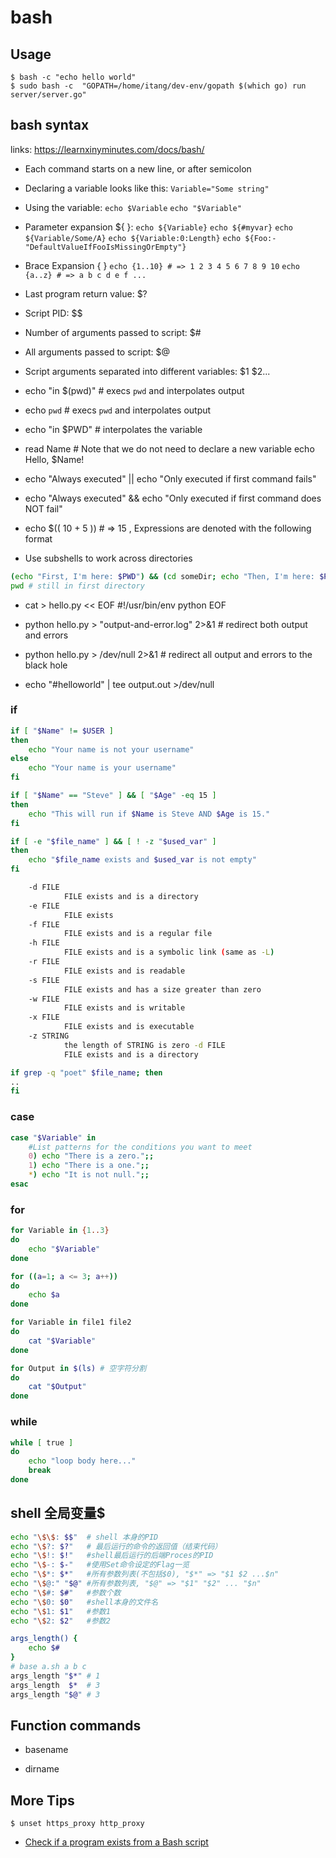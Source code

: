 # bash

## Usage

    $ bash -c "echo hello world"
    $ sudo bash -c  "GOPATH=/home/itang/dev-env/gopath $(which go) run server/server.go"

## bash syntax

links: https://learnxinyminutes.com/docs/bash/

* Each command starts on a new line, or after semicolon
* Declaring a variable looks like this: `Variable="Some string"`
* Using the variable: `echo $Variable` `echo "$Variable"`

* Parameter expansion ${ }:
    `echo ${Variable}`
    `echo ${#myvar}`
    `echo ${Variable/Some/A}`
    `echo ${Variable:0:Length}`
    `echo ${Foo:-"DefaultValueIfFooIsMissingOrEmpty"}`
* Brace Expansion { }
    `echo {1..10} # => 1 2 3 4 5 6 7 8 9 10`
    `echo {a..z} # => a b c d e f ...`

* Last program return value:            $?
* Script PID:                           $$
* Number of arguments passed to script: $#
* All arguments passed to script:       $@
* Script arguments separated into different variables: $1 $2...

* echo "in $(pwd)" # execs `pwd` and interpolates output
* echo `pwd`       # execs `pwd` and interpolates output
* echo "in $PWD"   # interpolates the variable

* read Name # Note that we do not need to declare a new variable
    echo Hello, $Name!

* echo "Always executed" || echo "Only executed if first command fails"
* echo "Always executed" && echo "Only executed if first command does NOT fail"
* echo $(( 10 + 5 )) # => 15 , Expressions are denoted with the following format
* Use subshells to work across directories

```bash
(echo "First, I'm here: $PWD") && (cd someDir; echo "Then, I'm here: $PWD")
pwd # still in first directory
```

* cat > hello.py << EOF
    #!/usr/bin/env python
    EOF

* python hello.py > "output-and-error.log" 2>&1 # redirect both output and errors 
* python hello.py > /dev/null 2>&1 # redirect all output and errors to the black hole

* echo "#helloworld" | tee output.out >/dev/null

### if

```bash
if [ "$Name" != $USER ]
then
    echo "Your name is not your username"
else
    echo "Your name is your username"
fi

if [ "$Name" == "Steve" ] && [ "$Age" -eq 15 ]
then
    echo "This will run if $Name is Steve AND $Age is 15."
fi

if [ -e "$file_name" ] && [ ! -z "$used_var" ]
then
    echo "$file_name exists and $used_var is not empty"
fi

    -d FILE
            FILE exists and is a directory
    -e FILE
            FILE exists
    -f FILE
            FILE exists and is a regular file
    -h FILE
            FILE exists and is a symbolic link (same as -L)
    -r FILE
            FILE exists and is readable
    -s FILE
            FILE exists and has a size greater than zero
    -w FILE
            FILE exists and is writable
    -x FILE
            FILE exists and is executable
    -z STRING
            the length of STRING is zero -d FILE
            FILE exists and is a directory

if grep -q "poet" $file_name; then
..
fi
```

### case

```bash
case "$Variable" in
    #List patterns for the conditions you want to meet
    0) echo "There is a zero.";;
    1) echo "There is a one.";;
    *) echo "It is not null.";;
esac
```

### for

```bash
for Variable in {1..3}
do
    echo "$Variable"
done

for ((a=1; a <= 3; a++))
do
    echo $a
done

for Variable in file1 file2
do
    cat "$Variable"
done

for Output in $(ls) # 空字符分割
do
    cat "$Output"
done
```

### while

```bash
while [ true ]
do
    echo "loop body here..."
    break
done
```

## shell 全局变量$

```bash
echo "\$\$: $$"  # shell 本身的PID
echo "\$?: $?"   # 最后运行的命令的返回值（结束代码）
echo "\$!: $!"   #shell最后运行的后端Proces的PID
echo "\$-: $-"   #使用Set命令设定的Flag一览
echo "\$*: $*"   #所有参数列表(不包括$0), "$*" => "$1 $2 ...$n"
echo "\$@:" "$@" #所有参数列表, "$@" => "$1" "$2" ... "$n"
echo "\$#: $#"   #参数个数
echo "\$0: $0"   #shell本身的文件名
echo "\$1: $1"   #参数1
echo "\$2: $2"   #参数2

args_length() {
    echo $#
}
# base a.sh a b c
args_length "$*" # 1
args_length  $*  # 3
args_length "$@" # 3
```

## Function commands

* basename

* dirname

## More Tips

    $ unset https_proxy http_proxy

* [Check if a program exists from a Bash script](https://stackoverflow.com/questions/592620/check-if-a-program-exists-from-a-bash-script/677212#677212)
